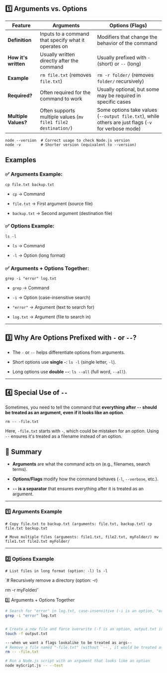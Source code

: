 ## 1️⃣ **Arguments vs. Options**

|Feature|Arguments|Options (Flags)|
|---|---|---|
|**Definition**|Inputs to a command that specify what it operates on|Modifiers that change the behavior of the command|
|**How it's written**|Usually written directly after the command|Usually prefixed with `-` (short) or `--` (long)|
|**Example**|`rm file.txt` (removes `file.txt`)|`rm -r folder/` (removes `folder/` recursively)|
|**Required?**|Often required for the command to work|Usually optional, but some may be required in specific cases|
|**Multiple Values?**|Often supports multiple values (`mv file1 file2 destination/`)|Some options take values (`--output file.txt`), while others are just flags (`-v` for verbose mode)|
```
node --version  # Correct usage to check Node.js version
node -v         # Shorter version (equivalent to --version)

```

## **Examples**

### ✅ Arguments Example:


`cp file.txt backup.txt`

- `cp` → Command
    
- `file.txt` → First argument (source file)
    
- `backup.txt` → Second argument (destination file)
    

### ✅ Options Example:


`ls -l`

- `ls` → Command
    
- `-l` → Option (long format)
    

### ✅ Arguments + Options Together:

`grep -i "error" log.txt`

- `grep` → Command
    
- `-i` → Option (case-insensitive search)
    
- `"error"` → Argument (text to search for)
    
- `log.txt` → Argument (file to search in)
    

---

## 3️⃣ **Why Are Options Prefixed with `-` or `--`?**

- The `-` or `--` helps differentiate options from arguments.
    
- Short options use **single `-`**: `ls -l` (single letter, `-l`).
    
- Long options use **double `--`**: `ls --all` (full word, `--all`).
    

---

## 4️⃣ **Special Use of `--`**

Sometimes, you need to tell the command that **everything after `--` should be treated as an argument, even if it looks like an option**.


`rm -- -file.txt`

Here, `-file.txt` starts with `-`, which could be mistaken for an option. Using `--` ensures it's treated as a filename instead of an option.

## 🎯 **Summary**

- **Arguments** are what the command acts on (e.g., filenames, search terms).
    
- **Options/Flags** modify how the command behaves (`-l`, `--verbose`, etc.).
    
- **`--` is a separator** that ensures everything after it is treated as an argument.


-----------------

### **1️⃣ Arguments Example**



`# Copy file.txt to backup.txt (arguments: file.txt, backup.txt) cp file.txt backup.txt`  


`# Move multiple files (arguments: file1.txt, file2.txt, myFolder/) mv file1.txt file2.txt myFolder/`

---

### **2️⃣ Options Example**



`# List files in long format (option: -l)
ls -l`



`# Recursively remove a directory (option: -r)

rm -r myFolder/`


3️⃣ Arguments + Options Together

```sh
# Search for "error" in log.txt, case-insensitive (-i is an option, "error" and log.txt are arguments)
grep -i "error" log.txt


# Create a new file and force overwrite (-f is an option, output.txt is an argument)
touch -f output.txt

---when we want a flags lookalike to be treated as args--
# Remove a file named "-file.txt" (without `--`, it would be treated as an option)
rm -- -file.txt

# Run a Node.js script with an argument that looks like an option
node myScript.js -- --test


```
